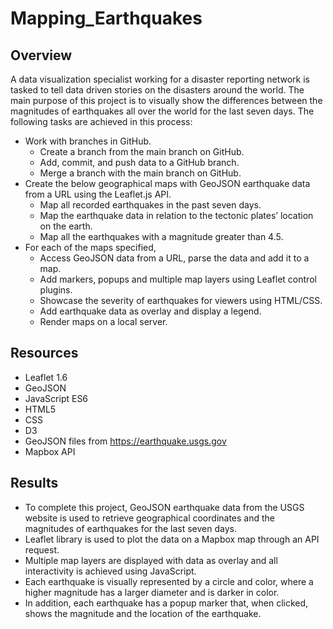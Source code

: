 # Mapping_Earthquakes

## Overview

A data visualization specialist working for a disaster reporting network is tasked to tell data driven stories on the disasters around the world.
The main purpose of this project is to visually show the differences between the magnitudes of earthquakes all over the world for the last seven days. The following tasks are achieved in this process:
- Work with branches in GitHub. 
  - Create a branch from the main branch on GitHub.
  - Add, commit, and push data to a GitHub branch.
  - Merge a branch with the main branch on GitHub.
- Create the below geographical maps with GeoJSON earthquake data from a URL using the Leaflet.js API.
  - Map all recorded earthquakes in the past seven days.
  - Map the earthquake data in relation to the tectonic plates’ location on the earth.
  - Map all the earthquakes with a magnitude greater than 4.5.
- For each of the maps specified, 
  - Access GeoJSON data from a URL, parse the data and add it to a map.
  - Add markers, popups and multiple map layers using Leaflet control plugins.
  - Showcase the severity of earthquakes for viewers using HTML/CSS.
  - Add earthquake data as overlay and display a legend.
  - Render maps on a local server.

## Resources
- Leaflet 1.6
- GeoJSON
- JavaScript ES6
- HTML5
- CSS
- D3
- GeoJSON files from https://earthquake.usgs.gov
- Mapbox API

## Results

- To complete this project, GeoJSON earthquake data from the USGS website is used to retrieve geographical coordinates and the magnitudes of earthquakes for the last seven days. 
- Leaflet library is used to plot the data on a Mapbox map through an API request. 
- Multiple map layers are displayed with data as overlay and all interactivity is achieved using JavaScript.
- Each earthquake is visually represented by a circle and color, where a higher magnitude has a larger diameter and is darker in color. 
- In addition, each earthquake has a popup marker that, when clicked, shows the magnitude and the location of the earthquake.
